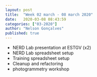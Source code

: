 ```yaml
---
layout: post
title:  "Week 02 march - 08 march 2020"
date:   2020-03-08 08:43:59
categories: ["03-2020"]
author: "Nelson Gonçalves"
published: true
---
```


* NERD Lab presentation at ESTGV (x2)
* NERD Lab spreadsheet setup
* Training spreadsheet setup
* Cleanup and refactoring
* photogrammetry workshop
